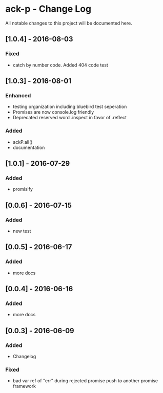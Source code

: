 # ack-p - Change Log
All notable changes to this project will be documented here.

## [1.0.4] - 2016-08-03
### Fixed
- catch by number code. Added 404 code test

## [1.0.3] - 2016-08-01
### Enhanced
- testing organization including bluebird test seperation
- Promises are now console.log friendly
- Deprecated reserved word .inspect in favor of .reflect
### Added
- ackP.all()
- documentation

## [1.0.1] - 2016-07-29
### Added
- promisify

## [0.0.6] - 2016-07-15
### Added
- new test

## [0.0.5] - 2016-06-17
### Added
- more docs

## [0.0.4] - 2016-06-16
### Added
- more docs

## [0.0.3] - 2016-06-09
### Added
- Changelog
### Fixed
- bad var ref of "err" during rejected promise push to another promise framework
